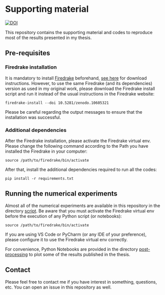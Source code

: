 # Supporting material

[![DOI](https://zenodo.org/badge/DOI/10.5281/zenodo.10608241.svg)](https://doi.org/10.5281/zenodo.10608241)

This repository contains the supporting material and codes to reproduce most of the results presented in my thesis.

## Pre-requisites

### Firedrake installation

It is mandatory to install [Firedrake](https://www.firedrakeproject.org/) beforehand, [see here](https://www.firedrakeproject.org/download.html) for download instructions. 
However, to use the same Firedrake (and its dependencies) version as used in my original work, please download the Firedrake install script and run it instead of the usual instructions
in the Firedrake website:

```shell
firedrake-install --doi 10.5281/zenodo.10605321
```

Please be careful regarding the output messages to ensure that the installation was successful.

### Additional dependencies

After the Firedrake installation, please activate the Firedrake virtual env. Please change the following command according to the Path you have installed the Firedrake in your computer:

```shell
source /path/to/firedrake/bin/activate
```

After that, install the additional dependencies required to run all the codes:

```shell
pip install -r requirements.txt
```

## Running the numerical experiments

Almost all of the numerical experiments are available in this repository in the directory [script](https://github.com/volpatto/supporting_material_phd_thesis/tree/main/scripts). Be aware that you must activate the Firedrake virtual env before the execution of any Python script (or notebooks):

```shell
source /path/to/firedrake/bin/activate
```

If you are using VS Code or PyCharm (or any IDE of your preference), please configure it to use the Firedrake virtual env correctly.

For convenience, Python Notebooks are provided in the directory [post-processing](https://github.com/volpatto/supporting_material_phd_thesis/tree/main/post-processing) to plot some of the results published in the thesis.

## Contact

Please feel free to contact me if you have interest in something, questions, etc. You can open an issue in this repository as well.
